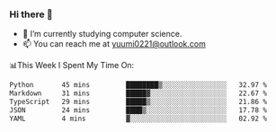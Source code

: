 ### Hi there 👋

- 📕 I’m currently studying computer science.
- 📫 You can reach me at yuumi0221@outlook.com


📊This Week I Spent My Time On:
<!--START_SECTION:waka-->

```txt
Python       45 mins         ████████▒░░░░░░░░░░░░░░░░   32.97 %
Markdown     31 mins         █████▓░░░░░░░░░░░░░░░░░░░   22.67 %
TypeScript   29 mins         █████▒░░░░░░░░░░░░░░░░░░░   21.86 %
JSON         24 mins         ████▒░░░░░░░░░░░░░░░░░░░░   17.78 %
YAML         4 mins          ▓░░░░░░░░░░░░░░░░░░░░░░░░   02.92 %
```

<!--END_SECTION:waka-->

<!--
**Yuumi0221/Yuumi0221** is a ✨ _special_ ✨ repository because its `README.md` (this file) appears on your GitHub profile.

Here are some ideas to get you started:

- 🔭 I’m currently working on ...
- 🌱 I’m currently learning ...
- 👯 I’m looking to collaborate on ...
- 🤔 I’m looking for help with ...
- 💬 Ask me about ...
- 📫 How to reach me: ...
- 😄 Pronouns: ...
- ⚡ Fun fact: ...
-->
